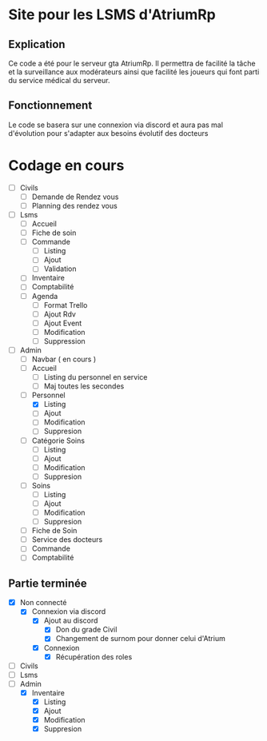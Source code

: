 # Site pour les LSMS d'AtriumRp

## Explication
Ce code a été pour le serveur gta AtriumRp. Il permettra de facilité la tâche et la surveillance aux modérateurs ainsi que facilité les joueurs qui font parti du service médical du serveur.

## Fonctionnement
Le code se basera sur une connexion via discord et aura pas mal d'évolution pour s'adapter aux besoins évolutif des docteurs

# Codage en cours
- [ ] Civils
    - [ ] Demande de Rendez vous
    - [ ] Planning des rendez vous
- [ ] Lsms
    - [ ] Accueil
    - [ ] Fiche de soin 
    - [ ] Commande
        - [ ] Listing
        - [ ] Ajout
        - [ ] Validation
    - [ ] Inventaire
    - [ ] Comptabilité
    - [ ] Agenda 
        - [ ] Format Trello
        - [ ] Ajout Rdv
        - [ ] Ajout Event
        - [ ] Modification
        - [ ] Suppression
- [ ] Admin
    - [ ] Navbar ( en cours )
    - [ ] Accueil
        - [ ] Listing du personnel en service
        - [ ] Maj toutes les secondes
    - [ ] Personnel
        - [x] Listing
        - [ ] Ajout
        - [ ] Modification
        - [ ] Suppresion
    - [ ] Catégorie Soins
        - [ ] Listing
        - [ ] Ajout
        - [ ] Modification
        - [ ] Suppresion
    - [ ] Soins
        - [ ] Listing
        - [ ] Ajout
        - [ ] Modification
        - [ ] Suppresion
    - [ ] Fiche de Soin
    - [ ] Service des docteurs
    - [ ] Commande
    - [ ] Comptabilité
 
## Partie terminée
- [x] Non connecté
    - [x] Connexion via discord
        - [x] Ajout au discord
            - [x] Don du grade Civil
            - [x] Changement de surnom pour donner celui d'Atrium
        - [x] Connexion
            - [x] Récupération des roles
- [ ] Civils
- [ ] Lsms
- [ ] Admin
    - [X] Inventaire
        - [x] Listing
        - [x] Ajout
        - [x] Modification
        - [x] Suppresion
